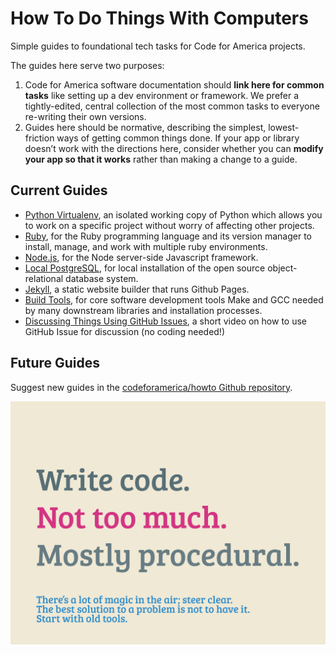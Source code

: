 How To Do Things With Computers
=====

Simple guides to foundational tech tasks for Code for America projects.

The guides here serve two purposes:

1. Code for America software documentation should **link here for common tasks** like setting up a dev environment or framework. We prefer a tightly-edited, central collection of the most common tasks to everyone re-writing their own versions.
2. Guides here should be normative, describing the simplest, lowest-friction ways of getting common things done. If your app or library doesn’t work with the directions here, consider whether you can **modify your app so that it works** rather than making a change to a guide.

Current Guides
--------------

* [Python Virtualenv](Python-Virtualenv.md), an isolated working copy of Python which allows you to work on a specific project without worry of affecting other projects.
* [Ruby](Ruby.md), for the Ruby programming language and its version manager to install, manage, and work with multiple ruby environments.
* [Node.js](Node.js.md), for the Node server-side Javascript framework.
* [Local PostgreSQL](PostgreSQL.md), for local installation of the open source object-relational database system.
* [Jekyll](Jekyll.md), a static website builder that runs Github Pages.
* [Build Tools](Build-Tools.md), for core software development tools Make and GCC needed by many downstream libraries and installation processes.
* [Discussing Things Using GitHub Issues](Discuss-GitHub-Issues.md), a short video on how to use GitHub Issue for discussion (no coding needed!)

Future Guides
-------------

Suggest new guides in the [codeforamerica/howto Github repository](https://github.com/codeforamerica/howto).

![Write code. Not too much. Mostly procedural.](images/write-code-lg.png)
